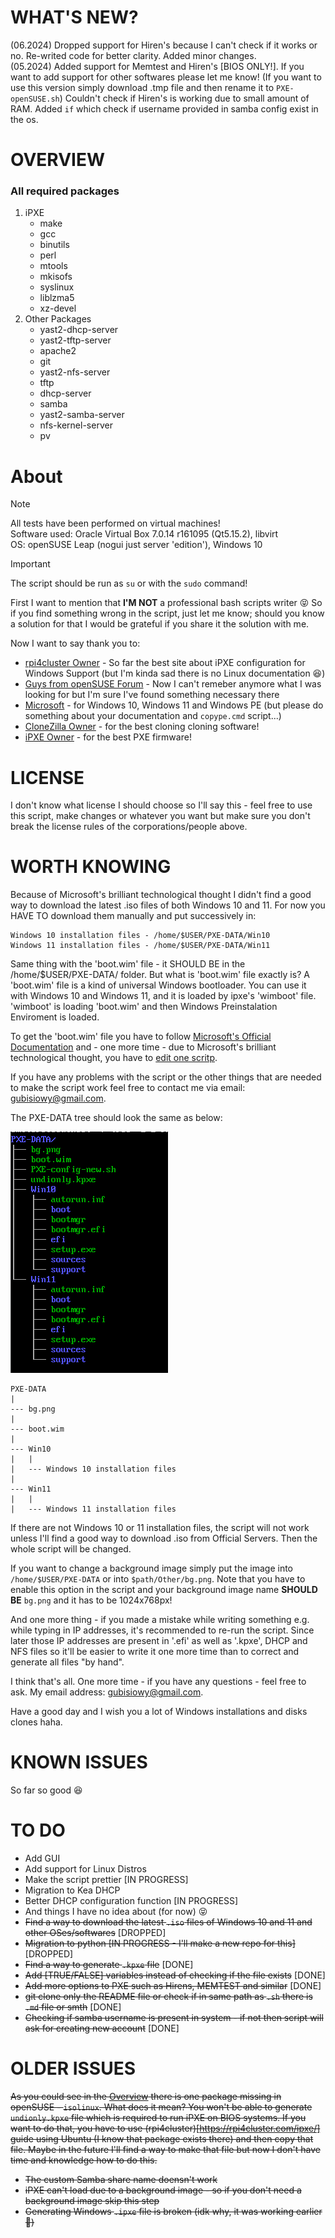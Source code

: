 # WHAT'S NEW?
(06.2024) Dropped support for Hiren's because I can't check if it works or no. Re-writed code for better clarity. Added minor changes.  
(05.2024) Added support for Memtest and Hiren's [BIOS ONLY!]. If you want to add support for other softwares please let me know! (If you want to use this version simply download .tmp file and then rename it to `PXE-openSUSE.sh`) Couldn't check if Hiren's is working due to small amount of RAM. Added `if` which check if username provided in samba config exist in the os.

# OVERVIEW
### All required packages
1. iPXE
	- make
	- gcc
	- binutils
	- perl
	- mtools
	- mkisofs
	- syslinux
	- liblzma5
	- xz-devel
2. Other Packages
	- yast2-dhcp-server 
	- yast2-tftp-server 
	- apache2 
	- git 
	- yast2-nfs-server 
	- tftp
 	- dhcp-server 
	- samba 
	- yast2-samba-server 
	- nfs-kernel-server 
	- pv

# About
> [!NOTE]
> All tests have been performed on virtual machines!  
> Software used: Oracle Virtual Box 7.0.14 r161095 (Qt5.15.2), libvirt  
> OS: openSUSE Leap (nogui just server 'edition'), Windows 10    

> [!IMPORTANT]
> The script should be run as `su` or with the `sudo` command!


First I want to mention that **I'M NOT** a professional bash scripts writer 😝 So if you find something wrong in the script, just let me know; should you know a solution for that I would be grateful if you share it the solution with me.

Now I want to say thank you to:
- [rpi4cluster Owner](https://rpi4cluster.com/) - So far the best site about iPXE configuration for Windows Support (but I'm kinda sad there is no Linux documentation 😆)
- [Guys from openSUSE Forum](https://forums.opensuse.org/) - Now I can't remeber anymore what I was looking for but I'm sure I've found something necessary there
- [Microsoft](https://www.microsoft.com) - for Windows 10, Windows 11 and Windows PE (but please do something about your documentation and `copype.cmd` script...)
- [CloneZilla Owner](https://clonezilla.org/) - for the best cloning cloning software!
- [iPXE Owner](ipxe.org) - for the best PXE firmware!

# LICENSE
I don't know what license I should choose so I'll say this - feel free to use this script, make changes or whatever you want but make sure you don't break the license rules of the corporations/people above.

# WORTH KNOWING
Because of Microsoft's brilliant technological thought I didn't find a good way to download the latest .iso files of both Windows 10 and 11. For now you HAVE TO download them manually and put successively in:

	Windows 10 installation files - /home/$USER/PXE-DATA/Win10
	Windows 11 installation files - /home/$USER/PXE-DATA/Win11

Same thing with the 'boot.wim' file - it SHOULD BE in the /home/$USER/PXE-DATA/ folder. But what is 'boot.wim' file exactly is? 
A 'boot.wim' file is a kind of universal Windows bootloader. You can use it with Windows 10 and Windows 11, and it is loaded by ipxe's 'wimboot' file. 'wimboot' is loading 'boot.wim' and then Windows Preinstalation Enviroment is loaded.

To get the 'boot.wim' file you have to follow [Microsoft's Official Documentation](https://learn.microsoft.com/pl-pl/windows-hardware/manufacture/desktop/download-winpe--windows-pe?view=windows-11) and - one more time - due to Microsoft's brilliant technological thought, you have to [edit one scritp](https://777notes.wordpress.com/2013/10/21/winpe-the-following-processor-architecture-was-not-found-amd64/).

If you have any problems with the script or the other things that are needed to make the script work feel free to contact me via email: gubisiowy@gmail.com.

The PXE-DATA tree should look the same as below:

![PXE-DATA TREE](image-1.png)
```
PXE-DATA
|
--- bg.png
|
--- boot.wim
|
--- Win10
|   |
|   --- Windows 10 installation files
|
--- Win11
|   |
|   --- Windows 11 installation files
```
If there are not Windows 10 or 11 installation files, the script will not work unless I'll find a good way to download .iso from Official Servers. Then the whole script will be changed.

If you want to change a background image simply put the image into `/home/$USER/PXE-DATA` or into `$path/Other/bg.png`. Note that you have to enable this option in the script and your background image name **SHOULD BE** `bg.png` and it has to be 1024x768px!

And one more thing - if you made a mistake while writing something e.g. while typing in IP addresses, it's recommended to re-run the script. Since later those IP addresses are present in '.efi' as well as '.kpxe', DHCP and NFS files so it'll be easier to write it one more time than to correct and generate all files "by hand".

I think that's all. One more time - if you have any questions - feel free to ask. My email address: gubisiowy@gmail.com.

Have a good day and I wish you a lot of Windows installations and disks clones haha.

# KNOWN ISSUES
So far so good 😆

# TO DO
- Add GUI
- Add support for Linux Distros
- Make the script prettier [IN PROGRESS]
- Migration to Kea DHCP
- Better DHCP configuration function [IN PROGRESS]
- And things I have no idea about (for now) 😝
- ~~Find a way to download the latest `.iso` files of Windows 10 and 11 and other OSes/softwares~~ [DROPPED]
- ~~Migration to python [IN PROGRESS - I'll make a new repo for this]~~ [DROPPED]
- ~~Find a way to generate `.kpxe` file~~ [DONE]
- ~~Add [TRUE/FALSE] variables instead of checking if the file exists~~ [DONE]
- ~~Add more options to PXE such as Hirens, MEMTEST and similar~~ [DONE]
- ~~git clone only the README file or check if in same path as `.sh` there is `.md` file or smth~~ [DONE]
- ~~Checking if samba username is present in system - if not then script will ask for creating new account~~ [DONE]

# OLDER ISSUES
~~As you could see in the [Overview](#overview) there is one package missing in openSUSE - `isolinux`. What does it mean? You won't be able to generate `undionly.kpxe` file which is required to run iPXE on BIOS systems. If you want to do that, you have to use (rpi4cluster)[https://rpi4cluster.com/ipxe/] guide using Ubuntu (I know that package exists there) and then copy that file. Maybe in the future I'll find a way to make that file but now I don't have time and knowledge how to do this.~~
- ~~The custom Samba share name doensn't work~~
- ~~iPXE can't load due to a background image - so if you don't need a background image skip this step~~
- ~~Generating Windows `.ipxe` file is broken (idk why, it was working earlier 🤔)~~
